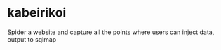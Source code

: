 # kabeirikoi
Spider a website and capture all the points where users can inject data, output to sqlmap
